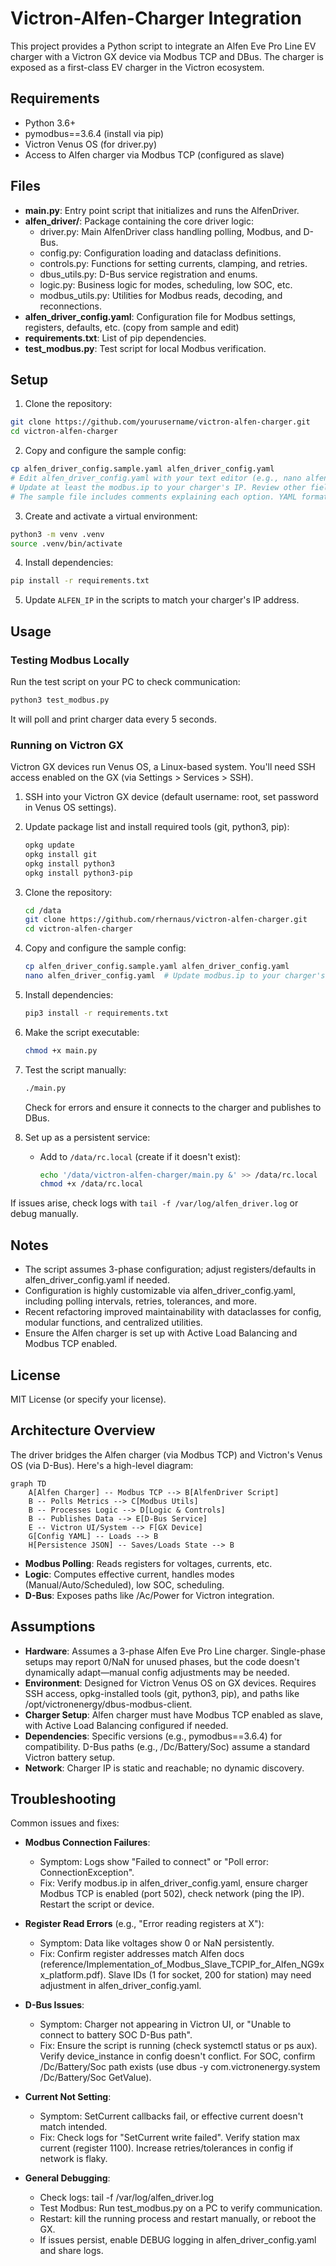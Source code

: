 # Victron-Alfen-Charger Integration

This project provides a Python script to integrate an Alfen Eve Pro Line EV charger with a Victron GX device via Modbus TCP and DBus. The charger is exposed as a first-class EV charger in the Victron ecosystem.

## Requirements

- Python 3.6+
- pymodbus==3.6.4 (install via pip)
- Victron Venus OS (for driver.py)
- Access to Alfen charger via Modbus TCP (configured as slave)

## Files

- **main.py**: Entry point script that initializes and runs the AlfenDriver.
- **alfen_driver/**: Package containing the core driver logic:
  - driver.py: Main AlfenDriver class handling polling, Modbus, and D-Bus.
  - config.py: Configuration loading and dataclass definitions.
  - controls.py: Functions for setting currents, clamping, and retries.
  - dbus_utils.py: D-Bus service registration and enums.
  - logic.py: Business logic for modes, scheduling, low SOC, etc.
  - modbus_utils.py: Utilities for Modbus reads, decoding, and reconnections.
- **alfen_driver_config.yaml**: Configuration file for Modbus settings, registers, defaults, etc. (copy from sample and edit)
- **requirements.txt**: List of pip dependencies.
- **test_modbus.py**: Test script for local Modbus verification.

## Setup

1. Clone the repository:

```bash
git clone https://github.com/yourusername/victron-alfen-charger.git
cd victron-alfen-charger
```

2. Copy and configure the sample config:

```bash
cp alfen_driver_config.sample.yaml alfen_driver_config.yaml
# Edit alfen_driver_config.yaml with your text editor (e.g., nano alfen_driver_config.yaml)
# Update at least the modbus.ip to your charger's IP. Review other fields as needed.
# The sample file includes comments explaining each option. YAML format allows inline comments for better readability.
```

3. Create and activate a virtual environment:

```bash
python3 -m venv .venv
source .venv/bin/activate
```

4. Install dependencies:

```bash
pip install -r requirements.txt
```

5. Update `ALFEN_IP` in the scripts to match your charger's IP address.

## Usage

### Testing Modbus Locally

Run the test script on your PC to check communication:

```bash
python3 test_modbus.py
```

It will poll and print charger data every 5 seconds.

### Running on Victron GX

Victron GX devices run Venus OS, a Linux-based system. You'll need SSH access enabled on the GX (via Settings > Services > SSH).

1. SSH into your Victron GX device (default username: root, set password in Venus OS settings).

2. Update package list and install required tools (git, python3, pip):

   ```bash
   opkg update
   opkg install git
   opkg install python3
   opkg install python3-pip
   ```

3. Clone the repository:

   ```bash
   cd /data
   git clone https://github.com/rhernaus/victron-alfen-charger.git
   cd victron-alfen-charger
   ```

4. Copy and configure the sample config:

   ```bash
   cp alfen_driver_config.sample.yaml alfen_driver_config.yaml
   nano alfen_driver_config.yaml  # Update modbus.ip to your charger's IP, review other fields
   ```

5. Install dependencies:

   ```bash
   pip3 install -r requirements.txt
   ```

6. Make the script executable:

   ```bash
   chmod +x main.py
   ```

7. Test the script manually:

   ```bash
   ./main.py
   ```

   Check for errors and ensure it connects to the charger and publishes to DBus.

8. Set up as a persistent service:
   - Add to `/data/rc.local` (create if it doesn't exist):
     ```bash
     echo '/data/victron-alfen-charger/main.py &' >> /data/rc.local
     chmod +x /data/rc.local
     ```

If issues arise, check logs with `tail -f /var/log/alfen_driver.log` or debug manually.

## Notes

- The script assumes 3-phase configuration; adjust registers/defaults in alfen_driver_config.yaml if needed.
- Configuration is highly customizable via alfen_driver_config.yaml, including polling intervals, retries, tolerances, and more.
- Recent refactoring improved maintainability with dataclasses for config, modular functions, and centralized utilities.
- Ensure the Alfen charger is set up with Active Load Balancing and Modbus TCP enabled.

## License

MIT License (or specify your license).

## Architecture Overview

The driver bridges the Alfen charger (via Modbus TCP) and Victron's Venus OS (via D-Bus). Here's a high-level diagram:

```mermaid
graph TD
    A[Alfen Charger] -- Modbus TCP --> B[AlfenDriver Script]
    B -- Polls Metrics --> C[Modbus Utils]
    B -- Processes Logic --> D[Logic & Controls]
    B -- Publishes Data --> E[D-Bus Service]
    E -- Victron UI/System --> F[GX Device]
    G[Config YAML] -- Loads --> B
    H[Persistence JSON] -- Saves/Loads State --> B
```

- **Modbus Polling**: Reads registers for voltages, currents, etc.
- **Logic**: Computes effective current, handles modes (Manual/Auto/Scheduled), low SOC, scheduling.
- **D-Bus**: Exposes paths like /Ac/Power for Victron integration.

## Assumptions

- **Hardware**: Assumes a 3-phase Alfen Eve Pro Line charger. Single-phase setups may report 0/NaN for unused phases, but the code doesn't dynamically adapt—manual config adjustments may be needed.
- **Environment**: Designed for Victron Venus OS on GX devices. Requires SSH access, opkg-installed tools (git, python3, pip), and paths like /opt/victronenergy/dbus-modbus-client.
- **Charger Setup**: Alfen charger must have Modbus TCP enabled as slave, with Active Load Balancing configured if needed.
- **Dependencies**: Specific versions (e.g., pymodbus==3.6.4) for compatibility. D-Bus paths (e.g., /Dc/Battery/Soc) assume a standard Victron battery setup.
- **Network**: Charger IP is static and reachable; no dynamic discovery.

## Troubleshooting

Common issues and fixes:

- **Modbus Connection Failures**:
  - Symptom: Logs show "Failed to connect" or "Poll error: ConnectionException".
  - Fix: Verify modbus.ip in alfen_driver_config.yaml, ensure charger Modbus TCP is enabled (port 502), check network (ping the IP). Restart the script or device.

- **Register Read Errors** (e.g., "Error reading registers at X"):
  - Symptom: Data like voltages show 0 or NaN persistently.
  - Fix: Confirm register addresses match Alfen docs (reference/Implementation_of_Modbus_Slave_TCPIP_for_Alfen_NG9xx_platform.pdf). Slave IDs (1 for socket, 200 for station) may need adjustment in alfen_driver_config.yaml.

- **D-Bus Issues**:
  - Symptom: Charger not appearing in Victron UI, or "Unable to connect to battery SOC D-Bus path".
  - Fix: Ensure the script is running (check systemctl status or ps aux). Verify device_instance in config doesn't conflict. For SOC, confirm /Dc/Battery/Soc path exists (use dbus -y com.victronenergy.system /Dc/Battery/Soc GetValue).

- **Current Not Setting**:
  - Symptom: SetCurrent callbacks fail, or effective current doesn't match intended.
  - Fix: Check logs for "SetCurrent write failed". Verify station max current (register 1100). Increase retries/tolerances in config if network is flaky.

- **General Debugging**:
  - Check logs: tail -f /var/log/alfen_driver.log
  - Test Modbus: Run test_modbus.py on a PC to verify communication.
  - Restart: kill the running process and restart manually, or reboot the GX.
  - If issues persist, enable DEBUG logging in alfen_driver_config.yaml and share logs.
